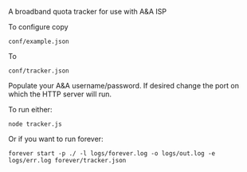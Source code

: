 A broadband quota tracker for use with A&A ISP

To configure copy

	conf/example.json

To

	conf/tracker.json

Populate your A&A username/password. If desired change the port on which the HTTP server will run.

To run either:

	node tracker.js

Or if you want to run forever:

	forever start -p ./ -l logs/forever.log -o logs/out.log -e logs/err.log forever/tracker.json
